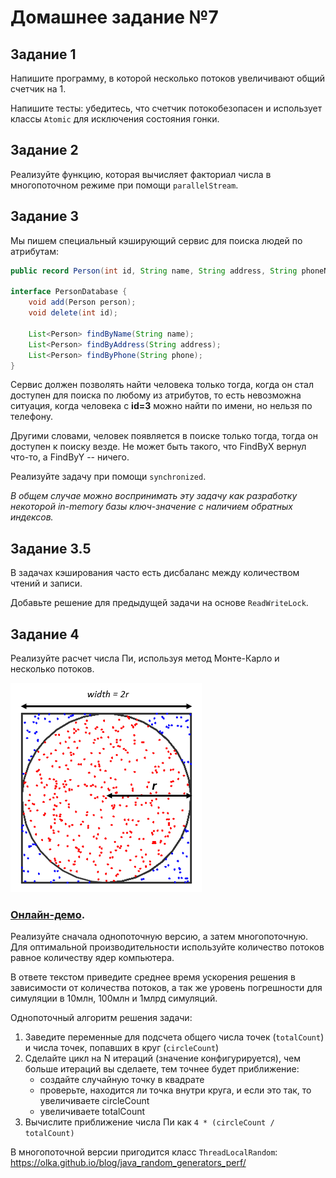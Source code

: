 # Домашнее задание №7

## Задание 1

Напишите программу, в которой несколько потоков увеличивают общий счетчик на 1.

Напишите тесты: убедитесь, что счетчик потокобезопасен и использует классы `Atomic` для исключения состояния гонки.

## Задание 2

Реализуйте функцию, которая вычисляет факториал числа в многопоточном режиме при помощи `parallelStream`.

## Задание 3

Мы пишем специальный кэширующий сервис для поиска людей по атрибутам:
```java
public record Person(int id, String name, String address, String phoneNumber) {}

interface PersonDatabase {
    void add(Person person);
    void delete(int id);

    List<Person> findByName(String name);
    List<Person> findByAddress(String address);
    List<Person> findByPhone(String phone);
}
```
Сервис должен позволять найти человека только тогда, когда он стал доступен для поиска по любому из атрибутов, то есть невозможна ситуация, когда человека с **id=3** можно найти по имени, но нельзя по телефону.

Другими словами, человек появляется в поиске только тогда, тогда он доступен к поиску везде. Не может быть такого, что FindByX вернул что-то, а FindByY -- ничего.

Реализуйте задачу при помощи `synchronized`.

_В общем случае можно воспринимать эту задачу как разработку некоторой in-memory базы ключ-значение с наличием обратных индексов._

## Задание 3.5

В задачах кэширования часто есть дисбаланс между количеством чтений и записи.

Добавьте решение для предыдущей задачи на основе `ReadWriteLock`.

## Задание 4

Реализуйте расчет числа Пи, используя метод Монте-Карло и несколько потоков.

![](./imgs/hw7/1.png)

### [Онлайн-демо](https://demonstrations.wolfram.com/ApproximatingPiByTheMonteCarloMethod).

Реализуйте сначала однопоточную версию, а затем многопоточную. Для оптимальной производительности используйте количество потоков равное количеству ядер компьютера.

В ответе текстом приведите среднее время ускорения решения в зависимости от количества потоков, а так же уровень погрешности для симуляции в 10млн, 100млн и 1млрд симуляций.

Однопоточный алгоритм решения задачи:

1. Заведите переменные для подсчета общего числа точек (`totalCount`) и числа точек, попавших в круг (`circleCount`)
2. Сделайте цикл на N итераций (значение конфигурируется), чем больше итераций вы сделаете, тем точнее будет приближение:
   * создайте случайную точку в квадрате
   * проверьте, находится ли точка внутри круга, и если это так, то увеличиваете circleCount
   * увеличиваете totalCount
3. Вычислите приближение числа Пи как `4 * (circleCount / totalCount)`

В многопоточной версии пригодится класс `ThreadLocalRandom`: https://olka.github.io/blog/java_random_generators_perf/
